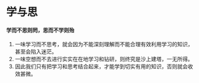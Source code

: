 # 学与思

  
#### 学而不思则罔，思而不学则殆
1. 一味学习而不思考，就会因为不能深刻理解而不能合理有效利用学习的知识，甚至会陷入迷茫。
2. 一味空想而不去进行实实在在地学习和钻研，则终究是沙上建塔，一无所得。
3. 因此我们只有把学习和思考结合起来，才能学到切实有用的知识，否则就会收效甚微。
